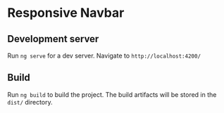 # Responsive Navbar

## Development server

Run `ng serve` for a dev server. Navigate to `http://localhost:4200/`

## Build

Run `ng build` to build the project. The build artifacts will be stored in the `dist/` directory.
